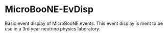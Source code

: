 # MicroBooNE-EvDisp
Basic event display of MicroBooNE events. This event display is ment to be use in a 3rd year neutrino physics laboratory.
